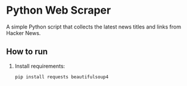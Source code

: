 # Python Web Scraper

A simple Python script that collects the latest news titles and links from Hacker News.

## How to run
1. Install requirements:
   ```bash
   pip install requests beautifulsoup4
